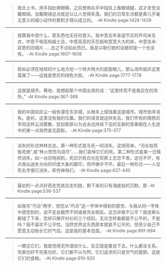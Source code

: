 >我合上书，用手指肚擦眼睛，之后想用右手中指往上推眼镜腿，这才发觉没戴眼镜。没戴眼镜这点就足以让人觉得失落。我们的日常生活都是靠几乎毫无意义的细小动作的累积才得以成立的。
-At Kindle page:1428-1429

-----------------

>就算我中意什么，那东西也无任何意义。我中意去年圣诞节买的开司米毛衣，中意干喝高档威士忌，中意高高的天花板和宽宽大大的床，中意吉米·奴恩的旧唱片……总之不过如此而已。我足以吸引她的证据却是一个也没有。
-At Kindle page:1607-1608

-----------------

>假如必须在地球的什么地方挖一个特大特大的屁股眼儿，那么场所就非这里莫属了——这就是悉尼的绿色大街。
-At Kindle page:1777-1778

-----------------

>这就是城市。蓦地，我想起那个中国女孩的话：“这里终究不是我应在的场所。”
-At Kindle page:367-368

-----------------

>我的中国如灰尘一般弥漫在东京城，从根本上侵蚀着这座城市。城市依序消失。是的，这里没有我的位置。我们的语言就这样失去，我们怀有的理想迟早将这样云消雾散，犹如那原以为会永远持续下去的无聊的思春期在人生途中的某一点突然杳无踪影。
-At Kindle page:375-377

-----------------

>消失的形式林林总总。第一种形式是与死一同消失。这很简单，“河水枯而鱼死绝”,或“林火焚而鸟烧尽”……我们哀悼它们的死。第二种形式是某一日倏然消失，如一台旧电视机，死后仍有白光在荧屏上恋恋不舍。这也不坏，有点类似迷失方向的印度大象的脚印，但坏确乎不坏。最后一种形式——人没死名字便已消失，即穷婶母们。
-At Kindle page:437-440

-----------------

>最初的一点点好奇走完其应走的路，剩下来的只有海底般的沉默。那
-At Kindle page:536-537

-----------------

>如我写“巧合”两字，但您从“巧合”这一字体中得到的感觉，与我从同一字体中感觉到的，说不定会截然不同或者完全相反。这岂非极不公平？我连裤头都褪了下来，您却只解开衬衫的三个纽扣。无论怎样看都是不公平的，不是吗？我不喜欢不公平性。当然世界这东西原本就是不公平的，但至少自己不愿意主动助长它的气焰。这是我的基本态度。
-At Kindle page:891-894

-----------------

>一瞧见它们，我就觉得无所谓说什么，反正就是要说下去。什么都没关系。完美也好不完美也好，它们都不以为然。它们追求的只是空气的震颤。这是它们的食粮。
-At Kindle page:919-920